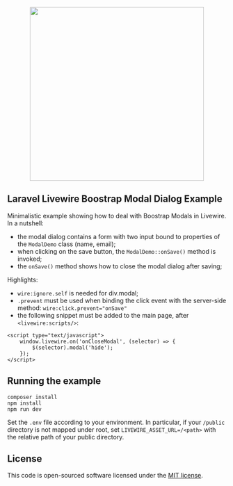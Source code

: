 <p align="center"><a href="https://laravel.com" target="_blank"><img src="https://raw.githubusercontent.com/laravel/art/master/logo-lockup/5%20SVG/2%20CMYK/1%20Full%20Color/laravel-logolockup-cmyk-red.svg" width="400"></a></p>

## Laravel Livewire Boostrap Modal Dialog Example

Minimalistic example showing how to deal with Boostrap Modals in Livewire.
In a nutshell:

- the modal dialog contains a form with two input bound to properties of the `ModalDemo` class (name, email);
- when clicking on the save button, the `ModalDemo::onSave()` method is invoked;
- the `onSave()` method shows how to close the modal dialog after saving;
 
Highlights:

- `wire:ignore.self` is needed for div.modal;
- `.prevent` must be used when binding the click event with the server-side method: `wire:click.prevent="onSave"`
- the following snippet must be added to the main page, after `<livewire:scripts/>`:

```
<script type="text/javascript">
    window.livewire.on('onCloseModal', (selector) => {
        $(selector).modal('hide');
    });
</script>
```

## Running the example

```
composer install
npm install
npm run dev
```

Set the `.env` file according to your environment. In particular, if your `/public` directory is not mapped under root,
set `LIVEWIRE_ASSET_URL=/<path>` with the relative path of your public directory. 

## License

This code is open-sourced software licensed under the [MIT license](https://opensource.org/licenses/MIT).
